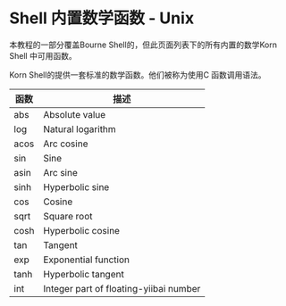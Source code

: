 # Shell 内置数学函数 - Unix

本教程的一部分覆盖Bourne Shell的，但此页面列表下的所有内置的数学Korn Shell 中可用函数。

Korn Shell的提供一套标准的数学函数。他们被称为使用C 函数调用语法。

| 函数 | 描述 |
| --- | --- |
| abs | Absolute value |
| log | Natural logarithm |
| acos | Arc cosine |
| sin | Sine |
| asin | Arc sine |
| sinh | Hyperbolic sine |
| cos | Cosine |
| sqrt | Square root |
| cosh | Hyperbolic cosine |
| tan | Tangent |
| exp | Exponential function |
| tanh | Hyperbolic tangent |
| int | Integer part of floating-yiibai number |

